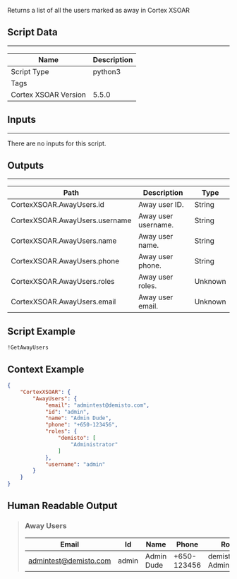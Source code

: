 Returns a list of all the users marked as away in Cortex XSOAR

## Script Data
---

| **Name** | **Description** |
| --- | --- |
| Script Type | python3 |
| Tags |  |
| Cortex XSOAR Version | 5.5.0 |

## Inputs
---
There are no inputs for this script.

## Outputs
---

| **Path** | **Description** | **Type** |
| --- | --- | --- |
| CortexXSOAR.AwayUsers.id | Away user ID. | String |
| CortexXSOAR.AwayUsers.username | Away user username. | String |
| CortexXSOAR.AwayUsers.name | Away user name. | String |
| CortexXSOAR.AwayUsers.phone | Away user phone. | String |
| CortexXSOAR.AwayUsers.roles | Away user roles. | Unknown |
| CortexXSOAR.AwayUsers.email | Away user email. | Unknown |


## Script Example
```!GetAwayUsers```

## Context Example
```json
{
    "CortexXSOAR": {
        "AwayUsers": {
            "email": "admintest@demisto.com",
            "id": "admin",
            "name": "Admin Dude",
            "phone": "+650-123456",
            "roles": {
                "demisto": [
                    "Administrator"
                ]
            },
            "username": "admin"
        }
    }
}
```

## Human Readable Output

>### Away Users
>|Email|Id|Name|Phone|Roles|Username|
>|---|---|---|---|---|---|
>| admintest@demisto.com | admin | Admin Dude | +650-123456 | demisto: Administrator | admin |

